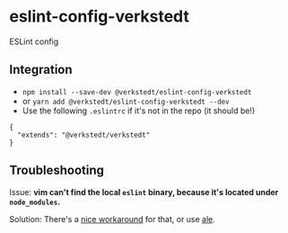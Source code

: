 # eslint-config-verkstedt
ESLint config

## Integration

- `npm install --save-dev @verkstedt/eslint-config-verkstedt`
- or `yarn add @verkstedt/eslint-config-verkstedt --dev`
- Use the following `.eslintrc` if it's not in the repo (it should be!)

```
{
  "extends": "@verkstedt/verkstedt"
}
```

## Troubleshooting

Issue: **vim can't find the local `eslint` binary, because it's located under `node_modules`.**

Solution: There's a [nice workaround](http://blog.pixelastic.com/2015/10/05/use-local-eslint-in-syntastic/) for that, or use [ale](https://github.com/w0rp/ale).
